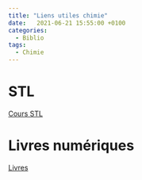 ```yaml
---
title: "Liens utiles chimie"
date:   2021-06-21 15:55:00 +0100
categories:
  - Biblio
tags:
  - Chimie
---
```


# STL

[Cours STL](https://spcl.ac-montpellier.fr/moodle/course/view.php?id=46&section=5)

# Livres numériques 

[Livres](https://adistance.manuelnumerique.com)
